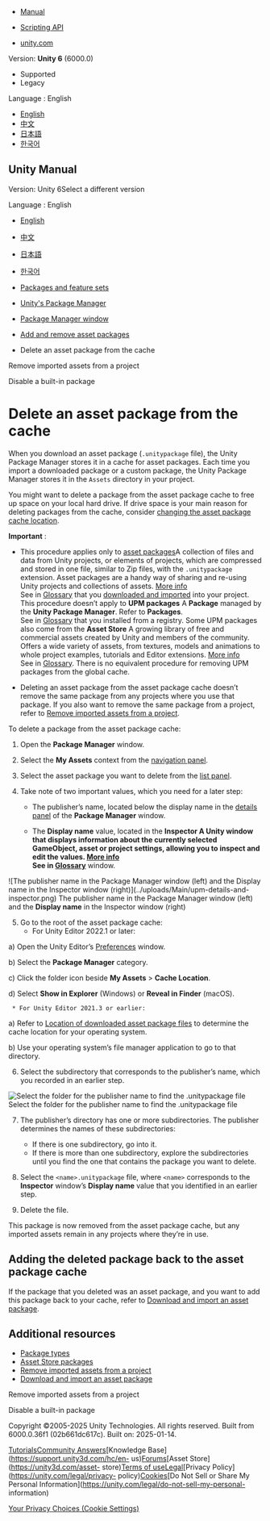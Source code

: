 [](https://docs.unity3d.com)

  * [Manual](../Manual/index.html)
  * [Scripting API](../ScriptReference/index.html)

  * [unity.com](https://unity.com/)

Version: **Unity 6** (6000.0)

  * Supported
  * Legacy

Language : English

  * [English](/Manual/upm-del-pkg-as-cache.html)
  * [中文](/cn/current/Manual/upm-del-pkg-as-cache.html)
  * [日本語](/ja/current/Manual/upm-del-pkg-as-cache.html)
  * [한국어](/kr/current/Manual/upm-del-pkg-as-cache.html)

[](https://docs.unity3d.com)

## Unity Manual

Version: Unity 6Select a different version

Language : English

  * [English](/Manual/upm-del-pkg-as-cache.html)
  * [中文](/cn/current/Manual/upm-del-pkg-as-cache.html)
  * [日本語](/ja/current/Manual/upm-del-pkg-as-cache.html)
  * [한국어](/kr/current/Manual/upm-del-pkg-as-cache.html)

  * [Packages and feature sets](PackagesList.html)
  * [Unity's Package Manager](Packages.html)
  * [Package Manager window](upm-ui.html)
  * [Add and remove asset packages](upm-ui-actions-ap.html)
  * Delete an asset package from the cache

[](upm-ui-remove-asset.html)

Remove imported assets from a project

[](upm-ui-disable.html)

Disable a built-in package

# Delete an asset package from the cache

When you download an asset package (`.unitypackage` file), the Unity Package
Manager stores it in a cache for asset packages. Each time you import a
downloaded package or a custom package, the Unity Package Manager stores it in
the `Assets` directory in your project.

You might want to delete a package from the asset package cache to free up
space on your local hard drive. If drive space is your main reason for
deleting packages from the cache, consider [changing the asset package cache
location](upm-config-cache-as.html).

**Important** :

  * This procedure applies only to [asset packages](AssetPackages.html)A collection of files and data from Unity projects, or elements of projects, which are compressed and stored in one file, similar to Zip files, with the `.unitypackage` extension. Asset packages are a handy way of sharing and re-using Unity projects and collections of assets. [More info](AssetPackages.html)  
See in [Glossary](Glossary.html#Assetpackage) that you [downloaded and
imported](upm-ui-import.html) into your project. This procedure doesn’t apply
to **UPM packages** A **Package** managed by the **Unity Package Manager**.
Refer to **Packages**.  
See in [Glossary](Glossary.html#UPMpackage) that you installed from a
registry. Some UPM packages also come from the **Asset Store** A growing
library of free and commercial assets created by Unity and members of the
community. Offers a wide variety of assets, from textures, models and
animations to whole project examples, tutorials and Editor extensions. [More
info](AssetStore.html)  
See in [Glossary](Glossary.html#AssetStore). There is no equivalent procedure
for removing UPM packages from the global cache.

  * Deleting an asset package from the asset package cache doesn’t remove the same package from any projects where you use that package. If you also want to remove the same package from a project, refer to [Remove imported assets from a project](upm-ui-remove-asset.html).

To delete a package from the asset package cache:

  1. Open the **Package Manager** window.

  2. Select the **My Assets** context from the [navigation panel](upm-ui-nav.html).

  3. Select the asset package you want to delete from the [list panel](upm-ui-list.html).

  4. Take note of two important values, which you need for a later step: 
     * The publisher’s name, located below the display name in the [details panel](upm-ui-details.html) of the **Package Manager** window.

     * The **Display name** value, located in the ****Inspector** A Unity window that displays information about the currently selected GameObject, asset or project settings, allowing you to inspect and edit the values. [More info](UsingTheInspector.html)  
See in [Glossary](Glossary.html#Inspector)** window.

![The publisher name in the Package Manager window \(left\) and the Display
name in the Inspector window \(right\)](../uploads/Main/upm-details-and-
inspector.png) The publisher name in the Package Manager window (left) and the
**Display name** in the Inspector window (right)

  5. Go to the root of the asset package cache: 
     * For Unity Editor 2022.1 or later:

a) Open the Unity Editor’s [Preferences](Preferences.html) window.

b) Select the **Package Manager** category.

c) Click the folder icon beside **My Assets** > **Cache Location**.

d) Select **Show in Explorer** (Windows) or **Reveal in Finder** (macOS).

     * For Unity Editor 2021.3 or earlier:

a) Refer to [Location of downloaded asset package
files](AssetStorePackages.html#asset-location) to determine the cache location
for your operating system.

b) Use your operating system’s file manager application to go to that
directory.

  6. Select the subdirectory that corresponds to the publisher’s name, which you recorded in an earlier step.

![Select the folder for the publisher name to find the .unitypackage
file](../uploads/Main/upm-as-cache.png) Select the folder for the publisher
name to find the .unitypackage file

  7. The publisher’s directory has one or more subdirectories. The publisher determines the names of these subdirectories: 
     * If there is one subdirectory, go into it.
     * If there is more than one subdirectory, explore the subdirectories until you find the one that contains the package you want to delete.
  8. Select the `<name>.unitypackage` file, where `<name>` corresponds to the **Inspector** window’s **Display name** value that you identified in an earlier step.

  9. Delete the file.

This package is now removed from the asset package cache, but any imported
assets remain in any projects where they’re in use.

## Adding the deleted package back to the asset package cache

If the package that you deleted was an asset package, and you want to add this
package back to your cache, refer to [Download and import an asset
package](upm-ui-import.html).

## Additional resources

  * [Package types](upm-package-types.html)
  * [Asset Store packages](AssetStorePackages.html)
  * [Remove imported assets from a project](upm-ui-remove-asset.html)
  * [Download and import an asset package](upm-ui-import.html)

[](upm-ui-remove-asset.html)

Remove imported assets from a project

[](upm-ui-disable.html)

Disable a built-in package

Copyright ©2005-2025 Unity Technologies. All rights reserved. Built from
6000.0.36f1 (02b661dc617c). Built on: 2025-01-14.

[Tutorials](https://learn.unity.com/)[Community
Answers](https://answers.unity3d.com)[Knowledge
Base](https://support.unity3d.com/hc/en-
us)[Forums](https://forum.unity3d.com)[Asset Store](https://unity3d.com/asset-
store)[Terms of
use](https://docs.unity3d.com/Manual/TermsOfUse.html)[Legal](https://unity.com/legal)[Privacy
Policy](https://unity.com/legal/privacy-
policy)[Cookies](https://unity.com/legal/cookie-policy)[Do Not Sell or Share
My Personal Information](https://unity.com/legal/do-not-sell-my-personal-
information)

[Your Privacy Choices (Cookie Settings)](javascript:void\(0\);)

